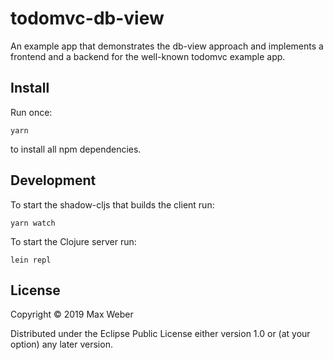 # todomvc-db-view

An example app that demonstrates the db-view approach and implements a
frontend and a backend for the well-known todomvc example app.

## Install

Run once:

``` shell
yarn
```

to install all npm dependencies.

## Development

To start the shadow-cljs that builds the client run:

``` shell
yarn watch
```

To start the Clojure server run:

``` shell
lein repl
```

## License

Copyright © 2019 Max Weber

Distributed under the Eclipse Public License either version 1.0 or (at
your option) any later version.
